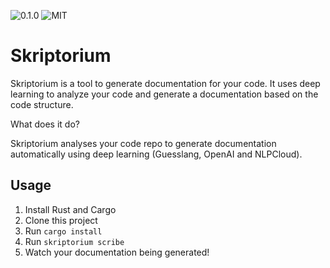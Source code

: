 ![0.1.0](https://img.shields.io/badge/version-0.1.0-red) ![MIT](https://img.shields.io/badge/license-MIT-blue)
# Skriptorium

Skriptorium is a tool to generate documentation for your code. It uses deep learning to analyze your code and generate a documentation based on the code structure.

What does it do?

Skriptorium analyses your code repo to generate documentation automatically using deep learning (Guesslang, OpenAI and NLPCloud).

## Usage

1. Install Rust and Cargo
2. Clone this project
3. Run `cargo install`
4. Run `skriptorium scribe`
5. Watch your documentation being generated!
